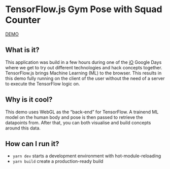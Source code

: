 # TensorFlow.js Gym Pose with Squad Counter

[DEMO](https://tensor-flow-gym-pose.davebitter.com/)

## What is it?

This application was build in a few hours during one of the [iO](https://github.com/iodigital-com) Google Days where we get to try out different technologies and hack concepts together. TensorFlow.js brings Machine Learning (ML) to the browser. This results in this demo fully running on the client of the user without the need of a server to execute the TensorFlow logic on.

## Why is it cool?

This demo uses WebGL as the “back-end” for TensorFlow. A trainend ML model on the human body and pose is then passed to retrieve the datapoints from. After that, you can both visualise and build concepts around this data.

## How can I run it?

- `yarn dev` starts a development environment with hot-module-reloading
- `yarn build` create a production-ready build
